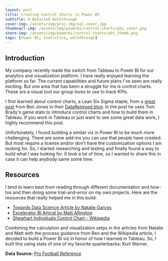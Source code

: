 ```yaml
---
layout: post
title: Creating Control Charts in Power BI
subtitle: A Detailed Walkthrough
cover-img: /assets/img/proj-img/sql-cover.jpg
thumbnail-img: /assets/img/powerbi/control-charts/pbi_cover.png
share-img: /assets/img/powerbi/control-charts/pbi_thumb.png
tags: [Power BI, statistics, walkthrough]
---
```


## Introduction

My company recently made the switch from Tableau to Power BI for our analytics and visualization platform. I have really enjoyed learning the platform so far. The current capabilities and future plans I've seen are really exciting. But one area that has been a struggle for me is control charts. These are a visual tool our group loves to use to track KPIs.

I first learned about control charts, a Lean Six Sigma staple, from a [great post](https://dataremixed.com/2011/09/tom-brady-and-control-charts-with-tableau/) from Ben Jones in their [DataRemixed blog](https://dataremixed.com). In the post he uses Tom Brady's game stats to introduce control charts and how to build them in Tableau. If you work in Tableau or just want to see some great data work, I highly recommend this post.

Unfortunately, I found building a similar viz in Power BI to be much more challenging. There are some add-ins you can use that people have created. But most require a license and/or don't have the customization options I am looking for. So, I started researching and testing and finally found a way to build what I was looking for. It took a lot of time, so I wanted to share this in case it can help anybody same some time.

## Resources

I tend to learn best from reading through different documentation and how-tos and then doing some trial-and-error on my own projects. Here are the resources that really helped me in this build:
- [Towards Data Science Article by Natalie Garces](https://towardsdatascience.com/how-to-create-a-control-chart-in-power-bi-fccc98d3a8f9)
- [Excelerator BI Articel by Matt Allington](https://exceleratorbi.com.au/six-sigma-control-charts-in-power-bi/)
- [Shewhart Individuals Control Chart - Wikipedia](https://en.wikipedia.org/wiki/Shewhart_individuals_control_chart)

Combining the calculation and visualization setps in the articles from Natalie and Matt with the process guidance from Ben and the Wikipedia article, I decided to build a Power BI viz in honor of how I learned in Tableau. So, I built this using stats of one of my favorite quarterbacks: Kurt Warner.

**Data Source:** [Pro Football Reference](https://www.pro-football-reference.com/players/W/WarnKu00/gamelog/)


